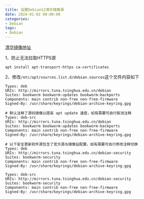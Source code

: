 ```yaml
---
title: 设置Debian12清华镜像源
date: 2024-01-02 00:00:00
categories: 
- Debian
tags: 
- Debian
---
```


[清华镜像地址](https://mirrors.tuna.tsinghua.edu.cn/help/debian/)


1、防止无法拉取HTTPS源

`apt install apt-transport-https ca-certificates`


2、修改`/etc/apt/sources.list.d/debian.sources`这个文件内容如下

```
Types: deb
URIs: http://mirrors.tuna.tsinghua.edu.cn/debian
Suites: bookworm bookworm-updates bookworm-backports
Components: main contrib non-free non-free-firmware
Signed-By: /usr/share/keyrings/debian-archive-keyring.gpg

# 默认注释了源码镜像以提高 apt update 速度，如有需要可自行取消注释
Types: deb-src
URIs: http://mirrors.tuna.tsinghua.edu.cn/debian
Suites: bookworm bookworm-updates bookworm-backports
Components: main contrib non-free non-free-firmware
Signed-By: /usr/share/keyrings/debian-archive-keyring.gpg

# 以下安全更新软件源包含了官方源与镜像站配置，如有需要可自行修改注释切换
Types: deb
URIs: http://mirrors.tuna.tsinghua.edu.cn/debian-security
Suites: bookworm-security
Components: main contrib non-free non-free-firmware
Signed-By: /usr/share/keyrings/debian-archive-keyring.gpg

Types: deb-src
URIs: http://mirrors.tuna.tsinghua.edu.cn/debian-security
Suites: bookworm-security
Components: main contrib non-free non-free-firmware
Signed-By: /usr/share/keyrings/debian-archive-keyring.gpg
```



